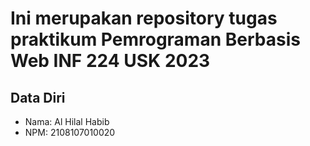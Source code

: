 # Ini merupakan repository tugas praktikum Pemrograman Berbasis Web INF 224 USK 2023
 
## Data Diri
 
* Nama: Al Hilal Habib
* NPM: 2108107010020